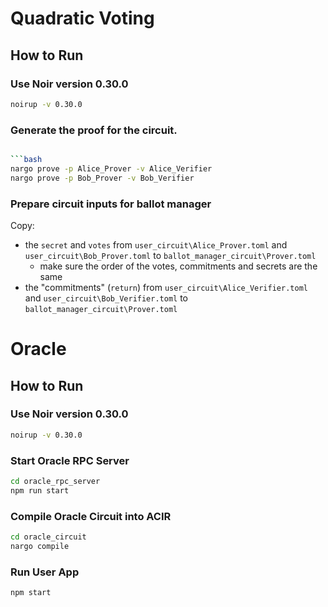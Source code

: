 # Quadratic Voting

## How to Run

### Use Noir version 0.30.0

```bash
noirup -v 0.30.0
```

### Generate the proof for the circuit.

````bash

```bash
nargo prove -p Alice_Prover -v Alice_Verifier
nargo prove -p Bob_Prover -v Bob_Verifier
````

### Prepare circuit inputs for ballot manager

Copy:

- the `secret` and `votes` from `user_circuit\Alice_Prover.toml` and `user_circuit\Bob_Prover.toml` to `ballot_manager_circuit\Prover.toml`
  - make sure the order of the votes, commitments and secrets are the same
- the "commitments" (`return`) from `user_circuit\Alice_Verifier.toml` and `user_circuit\Bob_Verifier.toml` to `ballot_manager_circuit\Prover.toml`

# Oracle

## How to Run

### Use Noir version 0.30.0

```bash
noirup -v 0.30.0
```

### Start Oracle RPC Server

```bash
cd oracle_rpc_server
npm run start
```

### Compile Oracle Circuit into ACIR

```bash
cd oracle_circuit
nargo compile
```

### Run User App

```bash
npm start
```
